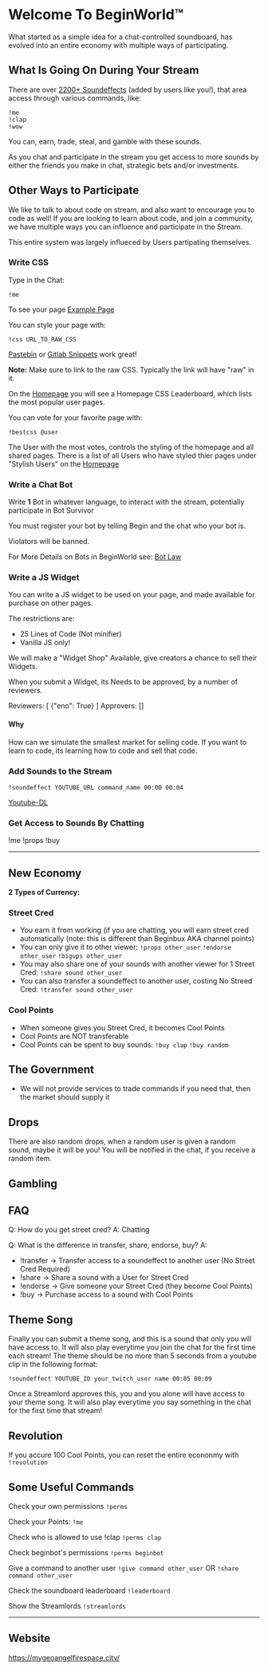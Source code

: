 # Welcome To BeginWorld™

What started as a simple idea for a chat-controlled soundboard, has evolved
into an entire economy with multiple ways of participating.

## What Is Going On During Your Stream

There are over [2200+
Soundeffects](https://github.com/davidbegin/twitch-soundboard) (added by users
like you!), that area access
through various commands, like:

```twitch chat
!me
!clap
!wow
```

You can, earn, trade, steal, and gamble with these sounds.

As you chat and participate in the stream you get access to more sounds by
either the friends you make in chat, strategic bets and/or investments.

## Other Ways to Participate

We like to talk to about code on stream, and also want to encourage you to code
as well! If you are looking to learn about code, and join a community, we have
multiple ways you can influence and participate in the Stream.

This entire system was largely influeced by Users partipating themselves.

### Write CSS

Type in the Chat:

```twitch chat
!me
```

To see your page [Example Page](https://mygeoangelfirespace.city/zanuss.html)

You can style your page with:

```twitch chat
!css URL_TO_RAW_CSS
```

[Pastebin](https://pastebin.com/) or [Gitlab
Snippets](https://gitlab.com/snippets/new) work great!

**Note:** Make sure to link to the raw CSS. Typically the link will have "raw"
in it.

On the [Homepage](https://mygeoangelfirespace.city/) you will see a Homepage CSS
Leaderboard, which lists the most popular user pages.

You can vote for your favorite page with:

```twitch chat
!bestcss @user
```

The User with the most votes, controls the styling of the homepage and all
shared pages. There is a list of all Users who have styled thier pages under "Stylish Users"
on the [Homepage](https://mygeoangelfirespace.city/)

### Write a Chat Bot

Write **1** Bot in whatever language, to interact with the stream, potentially
participate in Bot Survivor

You must register your bot by telling Begin and the chat who your bot is.

Violators will be banned.

For More Details on Bots in BeginWorld see:
[Bot Law](docs/BOT_LAW.md)

### Write a JS Widget

You can write a JS widget to be used on your page,
and made available for purchase on other pages.

The restrictions are:

- 25 Lines of Code (Not minifier)
- Vanilla JS only!

We will make a "Widget Shop" Available, give creators
a chance to sell their Widgets.

When you submit a Widget, its Needs to be approved, by a number
of reviewers.

Reviewers: [
  {"eno": True}
]
Approvers: []

#### Why

How can we simulate the smallest market for selling code.
If you want to learn to code, its learning how to code
and sell that code.

### Add Sounds to the Stream

```twitch chat
!soundeffect YOUTUBE_URL command_name 00:00 00:04
```

[Youtube-DL](https://github.com/ytdl-org/youtube-dl)

### Get Access to Sounds By Chatting

!me
!props
!buy

---

## New Economy

**2 Types of Currency:**

### Street Cred

- You earn it from working (if you are chatting, you will earn street cred
  automatically (note: this is different than Beginbux AKA channel points)
- You can only give it to other viewer:
  `!props other_user`
  `!endorse other_user`
  `!bigups other_user`
- You may also share one of your sounds with another viewer for 1 Street Cred:
  `!share sound other_user`
- You can also transfer a soundeffect to another user, costing No Streed Cred:
  `!transfer sound other_user`

### Cool Points

- When someone gives you Street Cred, it becomes Cool Points
- Cool Points are NOT transferable
- Cool Points can be spent to buy sounds:
  `!buy clap`
  `!buy random`

## The Government

- We will not provide services to trade commands
  if you need that, then the market should supply it

## Drops

There are also random drops, when a random user is given a random sound, maybe
it will be you! You will be notified in the chat, if you receive a random item.

## Gambling

## FAQ

Q: How do you get street cred?
A: Chatting

Q: What is the difference in transfer, share, endorse, buy?
A:

- !transfer -> Transfer access to a soundeffect to another user (No Street
  Cred Required)
- !share    -> Share a sound with a User for Street Cred
- !endorse  -> Give someone your Street Cred (they become Cool Points)
- !buy      -> Purchase access to a sound with Cool Points

## Theme Song

Finally you can submit a theme song, and this is a sound that only you will have
access to. It will also play everytime you join the chat for the first time each
stream! The theme should be no more than 5 seconds from a youtube clip in the
following format:

`!soundeffect YOUTUBE_ID your_twitch_user name 00:05 00:09`

Once a Streamlord approves this, you and you alone will have access to your
theme song. It will also play everytime you say something in the chat for the
first time that stream!

## Revolution

If you accure 100 Cool Points, you can reset the entire econonmy with
`!revolution`

## Some Useful Commands

Check your own permissions
`!perms`

Check your Points:
`!me`

Check who is allowed to use !clap
`!perms clap`

Check beginbot's permissions
`!perms beginbot`

Give a command to another user
`!give command other_user`
OR
`!share command other_user`

Check the soundboard leaderboard
`!leaderboard`

Show the Streamlords
`!streamlords`

---

## Website

<https://mygeoangelfirespace.city/>
